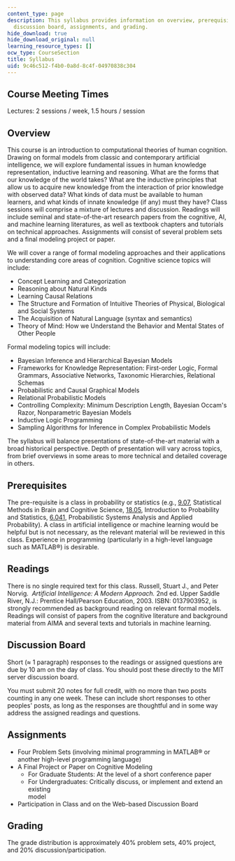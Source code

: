 ```yaml
---
content_type: page
description: This syllabus provides information on overview, prerequisites, readings,
  discussion board, assignments, and grading.
hide_download: true
hide_download_original: null
learning_resource_types: []
ocw_type: CourseSection
title: Syllabus
uid: 9c46c512-f4b0-0a8d-8c4f-04970838c304
---
```


Course Meeting Times
--------------------

Lectures: 2 sessions / week, 1.5 hours / session

Overview
--------

This course is an introduction to computational theories of human cognition. Drawing on formal models from classic and contemporary artificial intelligence, we will explore fundamental issues in human knowledge representation, inductive learning and reasoning. What are the forms that our knowledge of the world takes? What are the inductive principles that allow us to acquire new knowledge from the interaction of prior knowledge with observed data? What kinds of data must be available to human learners, and what kinds of innate knowledge (if any) must they have? Class sessions will comprise a mixture of lectures and discussion. Readings will include seminal and state-of-the-art research papers from the cognitive, AI, and machine learning literatures, as well as textbook chapters and tutorials on technical approaches. Assignments will consist of several problem sets and a final modeling project or paper.

We will cover a range of formal modeling approaches and their applications to understanding core areas of cognition. Cognitive science topics will include:

*   Concept Learning and Categorization
*   Reasoning about Natural Kinds
*   Learning Causal Relations
*   The Structure and Formation of Intuitive Theories of Physical, Biological and Social Systems
*   The Acquisition of Natural Language (syntax and semantics)
*   Theory of Mind: How we Understand the Behavior and Mental States of Other People

Formal modeling topics will include:

*   Bayesian Inference and Hierarchical Bayesian Models
*   Frameworks for Knowledge Representation: First-order Logic, Formal Grammars, Associative Networks, Taxonomic Hierarchies, Relational Schemas
*   Probabilistic and Causal Graphical Models
*   Relational Probabilistic Models
*   Controlling Complexity: Minimum Description Length, Bayesian Occam's Razor, Nonparametric Bayesian Models
*   Inductive Logic Programming
*   Sampling Algorithms for Inference in Complex Probabilistic Models

The syllabus will balance presentations of state-of-the-art material with a broad historical perspective. Depth of presentation will vary across topics, from brief overviews in some areas to more technical and detailed coverage in others.

Prerequisites
-------------

The pre-requisite is a class in probability or statistics (e.g., [9.07](/courses/9-07-statistics-for-brain-and-cognitive-science-fall-2016), Statistical Methods in Brain and Cognitive Science, [18.05](/courses/18-05-introduction-to-probability-and-statistics-spring-2014), Introduction to Probability and Statistics, [6.041](/courses/6-041-probabilistic-systems-analysis-and-applied-probability-spring-2006), Probabilistic Systems Analysis and Applied Probability). A class in artificial intelligence or machine learning would be helpful but is not necessary, as the relevant material will be reviewed in this class. Experience in programming (particularly in a high-level language such as MATLAB®) is desirable.

Readings
--------

There is no single required text for this class. Russell, Stuart J., and Peter Norvig.  _Artificial Intelligence: A Modern Approach._ 2nd ed. Upper Saddle River, N.J.: Prentice Hall/Pearson Education, 2003. ISBN: 0137903952, is strongly recommended as background reading on relevant formal models. Readings will consist of papers from the cognitive literature and background material from AIMA and several texts and tutorials in machine learning.

Discussion Board
----------------

Short (≈ 1 paragraph) responses to the readings or assigned questions are due by 10 am on the day of class. You should post these directly to the MIT server discussion board.

You must submit 20 notes for full credit, with no more than two posts counting in any one week. These can include short responses to other peoples' posts, as long as the responses are thoughtful and in some way address the assigned readings and questions.

Assignments
-----------

*   Four Problem Sets (involving minimal programming in MATLAB® or another high-level programming language)
*   A Final Project or Paper on Cognitive Modeling
    *   For Graduate Students: At the level of a short conference paper
    *   For Undergraduates: Critically discuss, or implement and extend an existing  
        model
*   Participation in Class and on the Web-based Discussion Board

Grading
-------

The grade distribution is approximately 40% problem sets, 40% project, and 20% discussion/participation.